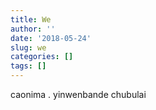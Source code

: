 ```yaml
---
title: We
author: ''
date: '2018-05-24'
slug: we
categories: []
tags: []
---
```

caonima .
yinwenbande chubulai 
